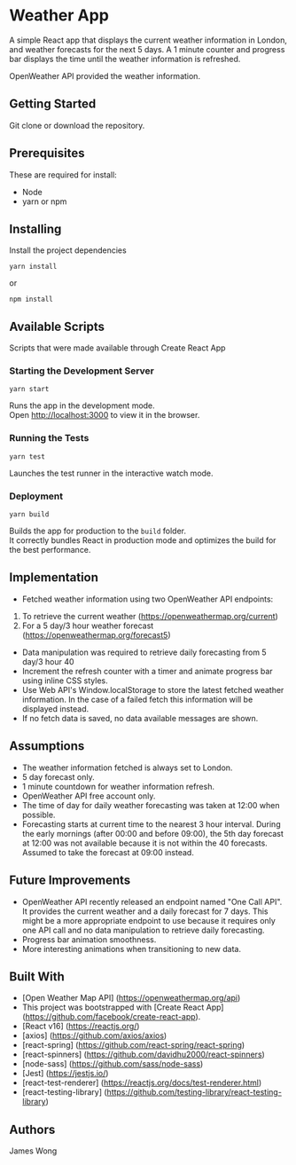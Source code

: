# Weather App
A simple React app that displays the current weather information in London, and weather forecasts for the next 5 days. A 1 minute counter and progress bar displays the time until the weather information is refreshed.

OpenWeather API provided the weather information.

## Getting Started
Git clone or download the repository.

## Prerequisites
These are required for install:
- Node
- yarn or npm

## Installing
Install the project dependencies

```
yarn install
```
or
```
npm install
```

## Available Scripts
Scripts that were made available through Create React App

### Starting the Development Server
```
yarn start
```

Runs the app in the development mode.<br />
Open [http://localhost:3000](http://localhost:3000) to view it in the browser.

### Running the Tests
```
yarn test
```

Launches the test runner in the interactive watch mode.

### Deployment
```
yarn build
```

Builds the app for production to the `build` folder.<br />
It correctly bundles React in production mode and optimizes the build for the best performance.

## Implementation
- Fetched weather information using two OpenWeather API endpoints:
1. To retrieve the current weather (https://openweathermap.org/current)
2. For a 5 day/3 hour weather forecast (https://openweathermap.org/forecast5)
- Data manipulation was required to retrieve daily forecasting from 5 day/3 hour 40 
- Increment the refresh counter with a timer and animate progress bar using inline CSS styles.
- Use Web API's Window.localStorage to store the latest fetched weather information. In the case of a failed fetch this information will be displayed instead.
- If no fetch data is saved, no data available messages are shown.

## Assumptions
- The weather information fetched is always set to London.
- 5 day forecast only.
- 1 minute countdown for weather information refresh.
- OpenWeather API free account only.
- The time of day for daily weather forecasting was taken at 12:00 when possible.
- Forecasting starts at current time to the nearest 3 hour interval. During the early mornings (after 00:00 and before 09:00), the 5th day forecast at 12:00 was not available because it is not within the 40 forecasts. Assumed to take the forecast at 09:00 instead.

## Future Improvements
- OpenWeather API recently released an endpoint named "One Call API". It provides the current weather and a daily forecast for 7 days. This might be a more appropriate endpoint to use because it requires only one API call and no data manipulation to retrieve daily forecasting.
- Progress bar animation smoothness.
- More interesting animations when transitioning to new data.

## Built With
- [Open Weather Map API] (https://openweathermap.org/api) 
- This project was bootstrapped with [Create React App] (https://github.com/facebook/create-react-app).
- [React v16] (https://reactjs.org/)
- [axios] (https://github.com/axios/axios)
- [react-spring] (https://github.com/react-spring/react-spring)
- [react-spinners] (https://github.com/davidhu2000/react-spinners)
- [node-sass] (https://github.com/sass/node-sass)
- [Jest] (https://jestjs.io/)
- [react-test-renderer] (https://reactjs.org/docs/test-renderer.html)
- [react-testing-library] (https://github.com/testing-library/react-testing-library)

## Authors
James Wong
